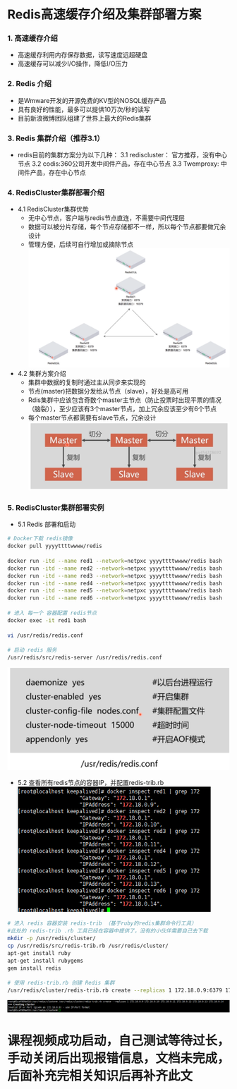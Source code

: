 # Redis高速缓存介绍及集群部署方案
### 1. 高速缓存介绍
- 高速缓存利用内存保存数据，读写速度远超硬盘
- 高速缓存可以减少I/O操作，降低I/O压力

### 2. Redis 介绍
- 是Wmware开发的开源免费的KV型的NOSQL缓存产品
- 具有良好的性能，最多可以提供10万次/秒的读写
- 目前新浪微博团队组建了世界上最大的Redis集群

### 3. Redis 集群介绍（推荐3.1）
+ redis目前的集群方案分为以下几种：
3.1 rediscluster： 官方推荐，没有中心节点
3.2 codis:360公司开发中间件产品，存在中心节点
3.3 Twemproxy: 中间件产品，存在中心节点

### 4. RedisCluster集群部署介绍
+ 4.1 RedisCluster集群优势
  - 无中心节点，客户端与redis节点直连，不需要中间代理层
  - 数据可以被分片存储，每个节点存储都不一样，所以每个节点都要做冗余设计
  - 管理方便，后续可自行增加或摘除节点
![数据库列名](./images/1-1.png)
+ 4.2 集群方案介绍
  - 集群中数据的复制时通过主从同步来实现的
  - 节点(master)把数据分发给从节点（slave），好处是高可用
  - Rdis集群中应该包含奇数个master主节点（防止投票时出现平票的情况（脑裂）），至少应该有3个master节点，加上冗余应该至少有6个节点
  - 每个master节点都需要有slave节点，冗余设计
![数据库列名](./images/1-2.png)


### 5. RedisCluster集群部署实例
+ 5.1 Redis 部署和启动
```bash
# Docker下载 redis镜像
docker pull yyyyttttwwww/redis

docker run -itd --name red1 --network=netpxc yyyyttttwwww/redis bash 
docker run -itd --name red2 --network=netpxc yyyyttttwwww/redis bash 
docker run -itd --name red3 --network=netpxc yyyyttttwwww/redis bash 
docker run -itd --name red4 --network=netpxc yyyyttttwwww/redis bash 
docker run -itd --name red5 --network=netpxc yyyyttttwwww/redis bash 
docker run -itd --name red6 --network=netpxc yyyyttttwwww/redis bash 

# 进入 每一个 容器配置 redis节点
docker exec -it red1 bash

vi /usr/redis/redis.conf

# 启动 redis 服务
/usr/redis/src/redis-server /usr/redis/redis.conf 
```
![数据库列名](./images/1-3.png)

+ 5.2  查看所有redis节点的容器IP，并配置redis-trib.rb
![数据库列名](./images/1-4.png)

```bash
# 进入 redis 容器安装 redis-trib （基于ruby的redis集群命令行工具）
#此处的 redis-trib .rb 工具已经在容器中提供了，没有的小伙伴需要自己去下载
mkdir -p /usr/redis/cluster/
cp /usr/redis/src/redis-trib.rb /usr/redis/cluster/
apt-get install ruby
apt-get install rubygems
gem install redis

# 使用 redis-trib.rb 创建 Redis 集群
/usr/redis/cluster/redis-trib.rb create --replicas 1 172.18.0.9:6379 172.18.0.10:6379 172.18.0.11:6379 172.18.0.12:6379 172.18.0.13:6379 172.18.0.14:6379
```
![数据库列名](./images/1-5.png)

# **课程视频成功启动，自己测试等待过长，手动关闭后出现报错信息，文档未完成，后面补充完相关知识后再补齐此文**